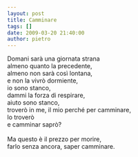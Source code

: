 ```yaml
---
layout: post
title: Camminare
tags: []
date: 2009-03-20 21:40:00
author: pietro
---
```

Domani sarà una giornata strana<br/>almeno quanto la precedente,<br/>almeno non sarà così lontana,<br/>e non la vivrò dormiente,<br/>io sono stanco,<br/>dammi la forza di respirare,<br/>aiuto sono stanco,<br/>troverò in me, il mio perché per camminare,<br/>lo troverò<br/>e camminar saprò?<br/><br/>Ma questo è il prezzo per morire,<br/>farlo senza ancora, saper camminare.

